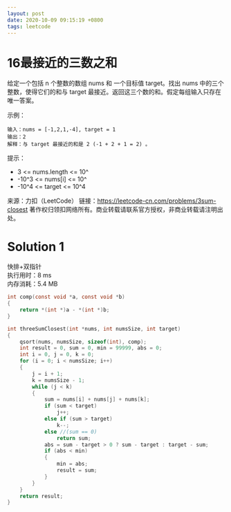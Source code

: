 ```yaml
---
layout: post
date: 2020-10-09 09:15:19 +0800
tags: leetcode
---
```


# 16最接近的三数之和

给定一个包括 n 个整数的数组 nums 和 一个目标值 target。找出 nums 中的三个整数，使得它们的和与 target 最接近。返回这三个数的和。假定每组输入只存在唯一答案。

示例：
```
输入：nums = [-1,2,1,-4], target = 1
输出：2
解释：与 target 最接近的和是 2 (-1 + 2 + 1 = 2) 。
```

提示：

+ 3 <= nums.length <= 10^
+ -10^3 <= nums[i] <= 10^
+ -10^4 <= target <= 10^4

来源：力扣（LeetCode）
链接：https://leetcode-cn.com/problems/3sum-closest
著作权归领扣网络所有。商业转载请联系官方授权，非商业转载请注明出处。

# Solution 1
快排+双指针  
执行用时：8 ms  
内存消耗：5.4 MB  
``` c
int comp(const void *a, const void *b)
{
    return *(int *)a - *(int *)b;
}

int threeSumClosest(int *nums, int numsSize, int target)
{
    qsort(nums, numsSize, sizeof(int), comp);
    int result = 0, sum = 0, min = 99999, abs = 0;
    int i = 0, j = 0, k = 0;
    for (i = 0; i < numsSize; i++)
    {
        j = i + 1;
        k = numsSize - 1;
        while (j < k)
        {
            sum = nums[i] + nums[j] + nums[k];
            if (sum < target)
                j++;
            else if (sum > target)
                k--;
            else //(sum == 0)
                return sum;
            abs = sum - target > 0 ? sum - target : target - sum;
            if (abs < min)
            {
                min = abs;
                result = sum;
            }
        }
    }
    return result;
}
```